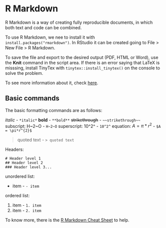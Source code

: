 # R Markdown

R Markdown is a way of creating fully reproducible documents, in which both text and code can be combined.

To use R Markdown, we nee to install it with `install.packages("rmarkdown")`. In RStudio it can be created going to File > New File > R Markdown.

To save the file and export to the desired output (PDF, HTML or Word), use the **Knit** command in the script area. If there is an error saying that LaTeX is misssing, install TinyTex with `tinytex::install_tinytex()` on the console to solve the problem.

To see more information about it, check [here](https://rmarkdown.rstudio.com/).

## Basic commands

The basic formatting commands are as follows:

*italic* - `*italic*`
**bold** - `**bold**`
~~strikethrough~~ - `~~strikethrough~~`
subscript: H~2~O - `H~2~O`
superscript: 10^2^ - `10^2^`
equation: $A = \pi*r^{2}$ - `$A = \pi*r^{2}$`
> quoted text - `> quoted text`

Headers:
```
# Header level 1
## Header level 2
### Header level 3...
```
unordered list: 
- item - `- item`

ordered list:
1. item - `1. item`
2. item - `2. item`

To know more, there is the [R Markdown Cheat Sheet](https://rstudio.com/wp-content/uploads/2016/03/rmarkdown-cheatsheet-2.0.pdf) to help.
<!--stackedit_data:
eyJoaXN0b3J5IjpbLTExODYxNjEyODAsMjEyOTQ4MjUxNywtMT
E3ODQwNDQzMV19
-->